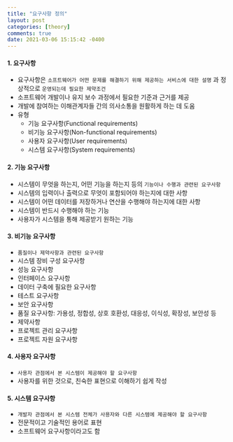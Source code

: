 ```yaml
---
title: "요구사항 정의"
layout: post
categories: [theory]
comments: true
date: 2021-03-06 15:15:42 -0400
---
```


#### 1. 요구사항

- 요구사항은 `소프트웨어가 어떤 문제를 해결하기 위해 제공하는 서비스에 대한 설명` 과 정상적으로 `운영되는데 필요한 제약조건`
- 소프트웨어 개발이나 유지 보수 과정에서 필요한 기준과 근거를 제공
- 개발에 참여하는 이해관계자들 간의 의사소통을 원활하게 하는 데 도움
- 유형
  - 기능 요구사항(Functional requirements)
  - 비기능 요구사항(Non-functional requirements)
  - 사용자 요구사항(User requirements)
  - 시스템 요구사항(System requirements)

#### 2. 기능 요구사항

- 시스템이 무엇을 하는지, 어떤 기능을 하는지 등의 `기능이나 수행과 관련된 요구사항`
- 시스템의 입력이나 출력으로 무엇이 포함되어야 하는지에 대한 사항
- 시스템이 어떤 데이터를 저장하거나 연산을 수행해야 하는지에 대한 사항
- 시스템이 반드시 수행해야 하는 기능
- 사용자가 시스템을 통해 제공받기 원하는 기능

#### 3. 비기능 요구사항

- `품질이나 제약사항과 관련된 요구사항`
- 시스템 장비 구성 요구사항
- 성능 요구사항
- 인터페이스 요구사항
- 데이터 구축에 필요한 요구사항
- 테스트 요구사항
- 보안 요구사항
- 품질 요구사항: 가용성, 정합성, 상호 호환성, 대응성, 이식성, 확장성, 보안성 등
- 제약사항
- 프로젝트 관리 요구사항
- 프로젝트 자원 요구사항

#### 4. 사용자 요구사항

- `사용자 관점에서 본 시스템이 제공해야 할 요구사항`
- 사용자를 위한 것으로, 친숙한 표현으로 이해하기 쉽게 작성

#### 5. 시스템 요구사항

- `개발자 관점에서 본 시스템 전체가 사용자와 다른 시스템에 제공해야 할 요구사항`
- 전문적이고 기술적인 용어로 표현
- 소프트웨어 요구사항이라고도 함